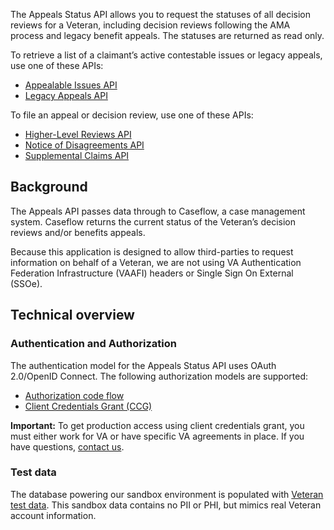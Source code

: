 The Appeals Status API allows you to request the statuses of all decision reviews for a Veteran, including decision reviews following the AMA process and legacy benefit appeals. The statuses are returned as read only.

To retrieve a list of a claimant’s active contestable issues or legacy appeals, use one of these APIs:
* [Appealable Issues API](/explore/api/appealable-issues/docs)
* [Legacy Appeals API](/explore/api/legacy-appeals/docs)

To file an appeal or decision review, use one of these APIs:
* [Higher-Level Reviews API](/explore/api/higher-level-reviews/docs)
* [Notice of Disagreements API](/explore/api/notice-of-disagreements/docs)
* [Supplemental Claims API](/explore/api/supplemental-claims/docs)

## Background

The Appeals API passes data through to Caseflow, a case management system. Caseflow returns the current status of the Veteran’s decision reviews and/or benefits appeals.

Because this application is designed to allow third-parties to request information on behalf of a Veteran, we are not using VA Authentication Federation Infrastructure (VAAFI) headers or Single Sign On External (SSOe).

## Technical overview

### Authentication and Authorization

The authentication model for the Appeals Status API uses OAuth 2.0/OpenID Connect. The following authorization models are supported:
* [Authorization code flow](/explore/api/appeals-status/authorization-code)
* [Client Credentials Grant (CCG)](/explore/api/appeals-status/client-credentials)

**Important:** To get production access using client credentials grant, you must either work for VA or have specific VA agreements in place. If you have questions, [contact us](https://dev-developer.va.gov/support/contact-us).

### Test data

The database powering our sandbox environment is populated with [Veteran test data](https://github.com/department-of-veterans-affairs/vets-api-clients/blob/master/test_accounts/benefits_test_accounts.md). This sandbox data contains no PII or PHI, but mimics real Veteran account information.
